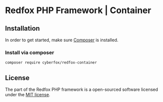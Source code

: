 # Redfox PHP Framework | Container

## Installation

In order to get started, make sure [Composer](https://getcomposer.org) is installed.

### Install via composer

```bash
composer require cyberfox/redfox-container
```
## License

The part of the Redfox PHP framework is a open-sourced software licensed under the [MIT license](http://opensource.org/licenses/MIT).
